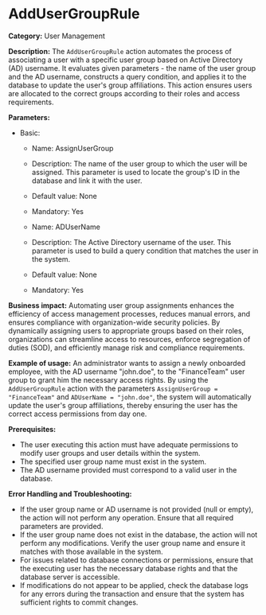 # AddUserGroupRule

**Category:** User Management

**Description:** The `AddUserGroupRule` action automates the process of associating a user with a specific user group based on Active Directory (AD) username. It evaluates given parameters - the name of the user group and the AD username, constructs a query condition, and applies it to the database to update the user's group affiliations. This action ensures users are allocated to the correct groups according to their roles and access requirements.

**Parameters:**

- Basic:
    - Name: AssignUserGroup
    - Description: The name of the user group to which the user will be assigned. This parameter is used to locate the group's ID in the database and link it with the user.
    - Default value: None
    - Mandatory: Yes
  
    - Name: ADUserName
    - Description: The Active Directory username of the user. This parameter is used to build a query condition that matches the user in the system.
    - Default value: None
    - Mandatory: Yes

**Business impact:** Automating user group assignments enhances the efficiency of access management processes, reduces manual errors, and ensures compliance with organization-wide security policies. By dynamically assigning users to appropriate groups based on their roles, organizations can streamline access to resources, enforce segregation of duties (SOD), and efficiently manage risk and compliance requirements.

**Example of usage:** An administrator wants to assign a newly onboarded employee, with the AD username "john.doe", to the "FinanceTeam" user group to grant him the necessary access rights. By using the `AddUserGroupRule` action with the parameters `AssignUserGroup = "FinanceTeam"` and `ADUserName = "john.doe"`, the system will automatically update the user's group affiliations, thereby ensuring the user has the correct access permissions from day one.

**Prerequisites:** 

- The user executing this action must have adequate permissions to modify user groups and user details within the system.
- The specified user group name must exist in the system.
- The AD username provided must correspond to a valid user in the database.

**Error Handling and Troubleshooting:**

- If the user group name or AD username is not provided (null or empty), the action will not perform any operation. Ensure that all required parameters are provided.
- If the user group name does not exist in the database, the action will not perform any modifications. Verify the user group name and ensure it matches with those available in the system.
- For issues related to database connections or permissions, ensure that the executing user has the necessary database rights and that the database server is accessible.
- If modifications do not appear to be applied, check the database logs for any errors during the transaction and ensure that the system has sufficient rights to commit changes.